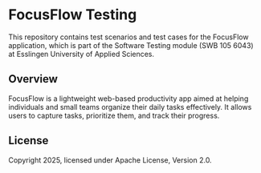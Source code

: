 # FocusFlow Testing

This repository contains test scenarios and test cases for the FocusFlow application, which is part of the Software Testing module (SWB 105 6043) at Esslingen University of Applied Sciences.

## Overview
FocusFlow is a lightweight web-based productivity app aimed at helping individuals and small teams organize their daily tasks effectively. It allows users to capture tasks, prioritize them, and track their progress.

## License
Copyright 2025, licensed under Apache License, Version 2.0.
